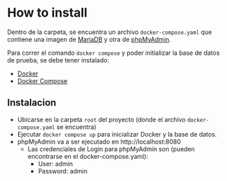 # How to install

Dentro de la carpeta, se encuentra un archivo `docker-compose.yaml` que contiene una imagen de [MariaDB](https://mariadb.org/) y otra de [phpMyAdmin](https://www.phpmyadmin.net/).

Para correr el comando `docker compose` y poder initializar la base de datos de prueba, se debe tener instalado:

- [Docker](https://docs.docker.com/get-docker/)
- [Docker Compose](https://docs.docker.com/compose/install/)

## Instalacion

- Ubicarse en la carpeta `root` del proyecto (donde el archivo `docker-compose.yaml` se encuentra)
- Ejecutar `docker compose up` para inicializar Docker y la base de datos.
- phpMyAdmin va a ser ejecutado en http://localhost:8080
  - Las credenciales de Login para phpMyAdmin son (pueden encontrarse en el docker-compose.yaml):
    - User: admin
    - Password: admin
